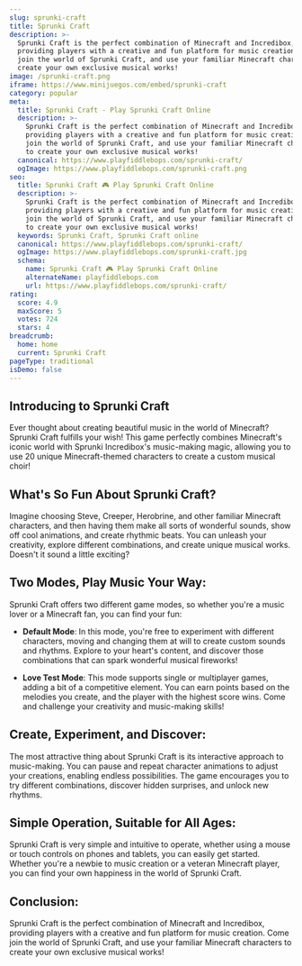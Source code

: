```yaml
---
slug: sprunki-craft
title: Sprunki Craft
description: >-
  Sprunki Craft is the perfect combination of Minecraft and Incredibox,
  providing players with a creative and fun platform for music creation. Come
  join the world of Sprunki Craft, and use your familiar Minecraft characters to
  create your own exclusive musical works!
image: /sprunki-craft.png
iframe: https://www.minijuegos.com/embed/sprunki-craft
category: popular
meta:
  title: Sprunki Craft - Play Sprunki Craft Online
  description: >-
    Sprunki Craft is the perfect combination of Minecraft and Incredibox,
    providing players with a creative and fun platform for music creation. Come
    join the world of Sprunki Craft, and use your familiar Minecraft characters
    to create your own exclusive musical works!
  canonical: https://www.playfiddlebops.com/sprunki-craft/
  ogImage: https://www.playfiddlebops.com/sprunki-craft.png
seo:
  title: Sprunki Craft 🎮 Play Sprunki Craft Online
  description: >-
    Sprunki Craft is the perfect combination of Minecraft and Incredibox,
    providing players with a creative and fun platform for music creation. Come
    join the world of Sprunki Craft, and use your familiar Minecraft characters
    to create your own exclusive musical works!
  keywords: Sprunki Craft, Sprunki Craft online
  canonical: https://www.playfiddlebops.com/sprunki-craft/
  ogImage: https://www.playfiddlebops.com/sprunki-craft.jpg
  schema:
    name: Sprunki Craft 🎮 Play Sprunki Craft Online
    alternateName: playfiddlebops.com
    url: https://www.playfiddlebops.com/sprunki-craft/
rating:
  score: 4.9
  maxScore: 5
  votes: 724
  stars: 4
breadcrumb:
  home: home
  current: Sprunki Craft
pageType: traditional
isDemo: false
---
```


## Introducing to Sprunki Craft

Ever thought about creating beautiful music in the world of Minecraft? Sprunki Craft fulfills your wish! This game perfectly combines Minecraft's iconic world with Sprunki Incredibox's music-making magic, allowing you to use 20 unique Minecraft-themed characters to create a custom musical choir!

## What's So Fun About Sprunki Craft?

Imagine choosing Steve, Creeper, Herobrine, and other familiar Minecraft characters, and then having them make all sorts of wonderful sounds, show off cool animations, and create rhythmic beats. You can unleash your creativity, explore different combinations, and create unique musical works. Doesn't it sound a little exciting?

## Two Modes, Play Music Your Way:

Sprunki Craft offers two different game modes, so whether you're a music lover or a Minecraft fan, you can find your fun:

- **Default Mode**: In this mode, you're free to experiment with different characters, moving and changing them at will to create custom sounds and rhythms. Explore to your heart's content, and discover those combinations that can spark wonderful musical fireworks!

- **Love Test Mode**: This mode supports single or multiplayer games, adding a bit of a competitive element. You can earn points based on the melodies you create, and the player with the highest score wins. Come and challenge your creativity and music-making skills!

## Create, Experiment, and Discover:

The most attractive thing about Sprunki Craft is its interactive approach to music-making. You can pause and repeat character animations to adjust your creations, enabling endless possibilities. The game encourages you to try different combinations, discover hidden surprises, and unlock new rhythms.

## Simple Operation, Suitable for All Ages:

Sprunki Craft is very simple and intuitive to operate, whether using a mouse or touch controls on phones and tablets, you can easily get started. Whether you're a newbie to music creation or a veteran Minecraft player, you can find your own happiness in the world of Sprunki Craft.

## Conclusion:

Sprunki Craft is the perfect combination of Minecraft and Incredibox, providing players with a creative and fun platform for music creation. Come join the world of Sprunki Craft, and use your familiar Minecraft characters to create your own exclusive musical works!
